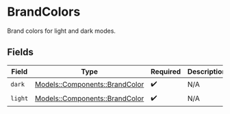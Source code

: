 # BrandColors

Brand colors for light and dark modes.


## Fields

| Field                                                               | Type                                                                | Required                                                            | Description                                                         |
| ------------------------------------------------------------------- | ------------------------------------------------------------------- | ------------------------------------------------------------------- | ------------------------------------------------------------------- |
| `dark`                                                              | [Models::Components::BrandColor](../../models/shared/brandcolor.md) | :heavy_check_mark:                                                  | N/A                                                                 |
| `light`                                                             | [Models::Components::BrandColor](../../models/shared/brandcolor.md) | :heavy_check_mark:                                                  | N/A                                                                 |